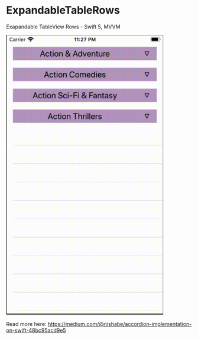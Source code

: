 # ExpandableTableRows
Exapandable TableView Rows - Swift 5, MVVM

<img src="gif/NewAccoridion2.gif" width="425"/>

Read more here: https://medium.com/@nishabe/accordion-implementation-on-swift-48bc95acd9e5
